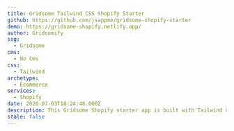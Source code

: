 ```yaml
---
title: Gridsome Tailwind CSS Shopify Starter
github: https://github.com/jsappme/gridsome-shopify-starter
demo: https://gridsome-shopify.netlify.app/
author: Gridsomify
ssg:
  - Gridsome
cms:
  - No Cms
css:
  - Tailwind
archetype:
  - Ecommerce
services:
  - Shopify
date: 2020-07-03T18:24:48.000Z
description: This Gridsome Shopify starter app is built with Tailwind CSS.
stale: false
---
```

